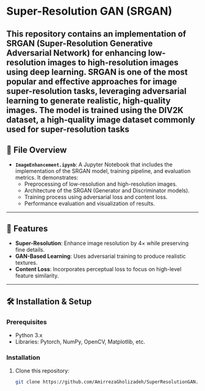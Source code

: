 # Super-Resolution GAN (SRGAN)

This repository contains an implementation of SRGAN (Super-Resolution Generative Adversarial Network) for enhancing low-resolution images to high-resolution images using deep learning. SRGAN is one of the most popular and effective approaches for image super-resolution tasks, leveraging adversarial learning to generate realistic, high-quality images.
The model is trained using the DIV2K dataset, a high-quality image dataset commonly used for super-resolution tasks
---

## 📂 File Overview
- **`ImageEnhancement.ipynb`**: 
  A Jupyter Notebook that includes the implementation of the SRGAN model, training pipeline, and evaluation metrics. It demonstrates:
  - Preprocessing of low-resolution and high-resolution images.
  - Architecture of the SRGAN (Generator and Discriminator models).
  - Training process using adversarial loss and content loss.
  - Performance evaluation and visualization of results.

---

## 🚀 Features
- **Super-Resolution**: Enhance image resolution by 4× while preserving fine details.
- **GAN-Based Learning**: Uses adversarial training to produce realistic textures.
- **Content Loss**: Incorporates perceptual loss to focus on high-level feature similarity.

---

## 🛠️ Installation & Setup

### Prerequisites
- Python 3.x
- Libraries: Pytorch, NumPy, OpenCV, Matplotlib, etc.

### Installation
1. Clone this repository:
   ```bash
   git clone https://github.com/AmirrezaGholizadeh/SuperResolutionGAN.git
